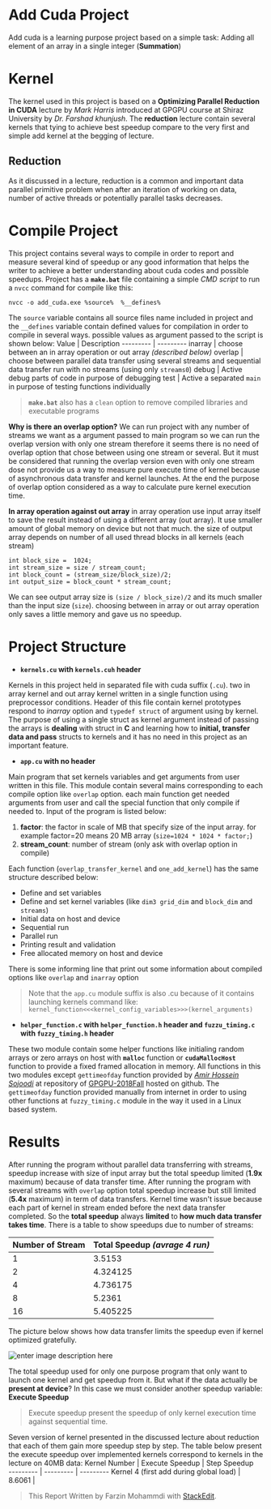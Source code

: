# Add Cuda Project
Add cuda is a learning purpose project based on a simple task: Adding all element of an array in a single integer (**Summation**)

# Kernel
The kernel used in this project is based on a **Optimizing Parallel Reduction in CUDA** lecture by *Mark Harris* introduced at GPGPU course at Shiraz University by *Dr. Farshad khunjush*. The **reduction** lecture contain several kernels that tying to achieve best speedup compare to the very first and simple add kernel at the begging of lecture.

## Reduction
As it discussed in a lecture, reduction is a common and important data parallel primitive problem when after an iteration of working on data, number of active threads or potentially parallel tasks decreases.

# Compile Project 
This project contains several ways to compile in order to report and measure several kind of speedup or any good information that helps the writer to achieve a better understanding about cuda codes and possible speedups.
Project has a **`make.bat`** file containing a simple *CMD script* to run a `nvcc` command for compile like this:

    nvcc -o add_cuda.exe %source%  %__defines%

The `source` variable contains all source files name included in project and the `__defines` variable contain defined values for compilation in order to compile in several ways.
possible values as argument passed to the script is shown below:
Value | Description 
--------- | --------- 
inarray | choose between an in array operation or out array *(described below)* 
overlap | choose between parallel data transfer using several streams and sequential data transfer run with no streams (using only `streams0`) 
debug | Active debug parts of code in purpose of debugging 
test | Active a separated `main` in purpose of testing functions individually 

> **`make.bat`** also has a `clean` option to remove compiled libraries and
> executable programs

**Why is there an overlap option?** 
We can run project with any number of streams we want as a argument passed to main program so we can run the overlap version with only one stream therefore it seems there is no need of overlap option that chose between using one stream or several. But it must be considered that running the overlap version even with only one stream dose not provide us a way to measure pure execute time of kernel because of asynchronous data transfer and kernel launches. At the end the purpose of overlap option considered as a way to calculate pure kernel execution time.

**In array operation against out array**
in array operation use input array itself to save the result instead of using a different array (out array). It use smaller amount of global memory on device but not that much. the size of output array depends on number of all used thread blocks in all kernels (each stream)

    int block_size =  1024;
    int stream_size = size / stream_count;
    int block_count = (stream_size/block_size)/2;
    int output_size = block_count * stream_count;

We can see output array size is `(size / block_size)/2` and its much smaller than the input size (`size`). choosing between in array or out array operation only saves a little memory and gave us no speedup.

# Project Structure

 - **`kernels.cu` with `kernels.cuh` header**

Kernels in this project held in separated file with cuda suffix (`.cu`). two in array kernel and out array kernel written in a single function using preprocessor conditions. Header of this file contain kernel prototypes respond to *inarray* option and `typedef struct` of argument using by kernel. The purpose of using a single struct as kernel argument instead of passing the arrays is **dealing** with struct in **C** and learning how to **initial, transfer data and pass** structs to kernels and it has no need in this project as an important feature.

 - **`app.cu` with no header**

Main program that set kernels variables and get arguments from user written in this file. This module contain several mains corresponding to each compile option like `overlap` option. each main function get needed arguments from user and call the special function that only compile if needed to. Input of the program is listed below:

 1. **factor**: the factor in scale of MB that specify size of the input array. for example factor=20 means 20 MB array (`size=1024 * 1024 * factor;`) 
 2. **stream_count**: number of stream (only ask with overlap option in compile)

Each function (`overlap_transfer_kernel` and `one_add_kernel`) has the same structure described below:

 - Define and set variables
 - Define and set kernel variables (like `dim3 grid_dim` and `block_dim` and `streams`)
 - Initial data on host and device
 - Sequential run
 - Parallel run	
 - Printing result and validation
 - Free allocated memory on host and device

There is some informing line that print out some information about compiled options like `overlap` and `inarray` option

> Note that the `app.cu` module suffix is also .cu because of it contains launching kernels command like: `kernel_function<<<kernel_config_variables>>>(kernel_arguments)`

 - **`helper_function.c` with `helper_function.h` header and `fuzzu_timing.c` with `fuzzy_timing.h` header**

These two module contain some helper functions like initialing random arrays or zero arrays on host with **`malloc`** function or **`cudaMallocHost`** function to provide a fixed framed allocation in memory. All functions in this two modules except `gettimeofday` function provided by [*Amir Hossein Sojoodi*](https://github.com/amirsojoodi) at repository of [GPGPU-2018Fall](https://github.com/amirsojoodi/GPGPU-2018Fall) hosted on github. The `gettimeofday` function provided manually from internet in order to using other functions at `fuzzy_timing.c` module in the way it used in a Linux based system.

# Results
After running the program without parallel data transferring with streams, speedup increase with size of input array but the total speedup limited (**1.9x** maximum) because of data transfer time. After running the program with several streams with `overlap` option total speedup increase but still limited (**5.4x** maximum) in term of data transfers. Kernel time wasn't issue because each part of kernel in stream ended before the next data transfer completed. So the **total speedup** always **limited** to **how much data transfer takes time**.  There is a table to show speedups due to number of streams:

Number of Stream | Total Speedup *(avrage 4 run)*
--------- | ----------
1 | 3.5153
2 | 4.324125
4 | 4.736175
8 | 5.2361
16 | 5.405225 

The picture below shows how data transfer limits the speedup even if kernel optimized gratefully.
  
![enter image description here](https://lh3.googleusercontent.com/fUjqjBH-aeqoBE2bouhbKSf2KxlbwhafCItJAMOzPMtoAeuI6b5aRNcLrJftMBauDx-ABIjlzg37 "Visual Profiler - Parallel run of 16 stream")

The total speedup used for only one purpose program that only want to launch one kernel and get speedup from it. But what if the data actually be **present at device**? In this case we must consider another speedup variable: **Execute Speedup**

> Execute speedup present the speedup of only kernel execution time
> against sequential time.

Seven version of kernel presented in the discussed lecture about reduction that each of them gain more speedup step by step. The table below present the execute speedup over implemented kernels correspond to kernels in the lecture on 40MB data:
Kernel Number | Execute Speedup | Step Speedup  
--------- | --------- | ---------
Kernel 4 (first add during global load) | 8.6061 | 
  



> This Report Written by Farzin Mohammdi with [StackEdit](https://stackedit.io/).

